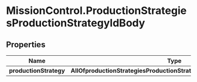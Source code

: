 # MissionControl.ProductionStrategiesProductionStrategyIdBody

## Properties
Name | Type | Description | Notes
------------ | ------------- | ------------- | -------------
**productionStrategy** | **AllOfproductionStrategiesProductionStrategyIdBodyProductionStrategy** |  | 
